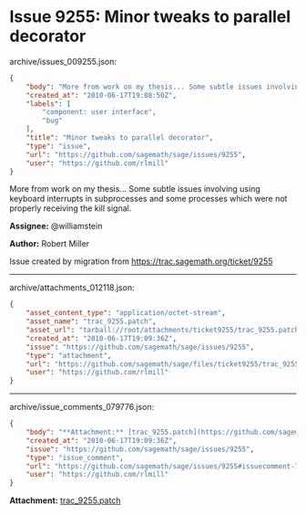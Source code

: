 # Issue 9255: Minor tweaks to parallel decorator

archive/issues_009255.json:
```json
{
    "body": "More from work on my thesis... Some subtle issues involving using keyboard interrupts in subprocesses and some processes which were not properly receiving the kill signal.\n\n**Assignee:** @williamstein\n\n**Author:** Robert Miller\n\nIssue created by migration from https://trac.sagemath.org/ticket/9255\n\n",
    "created_at": "2010-06-17T19:08:50Z",
    "labels": [
        "component: user interface",
        "bug"
    ],
    "title": "Minor tweaks to parallel decorator",
    "type": "issue",
    "url": "https://github.com/sagemath/sage/issues/9255",
    "user": "https://github.com/rlmill"
}
```
More from work on my thesis... Some subtle issues involving using keyboard interrupts in subprocesses and some processes which were not properly receiving the kill signal.

**Assignee:** @williamstein

**Author:** Robert Miller

Issue created by migration from https://trac.sagemath.org/ticket/9255





---

archive/attachments_012118.json:
```json
{
    "asset_content_type": "application/octet-stream",
    "asset_name": "trac_9255.patch",
    "asset_url": "tarball://root/attachments/ticket9255/trac_9255.patch",
    "created_at": "2010-06-17T19:09:36Z",
    "issue": "https://github.com/sagemath/sage/issues/9255",
    "type": "attachment",
    "url": "https://github.com/sagemath/sage/files/ticket9255/trac_9255.patch",
    "user": "https://github.com/rlmill"
}
```



---

archive/issue_comments_079776.json:
```json
{
    "body": "**Attachment:** [trac_9255.patch](https://github.com/sagemath/sage/files/ticket9255/trac_9255.patch)",
    "created_at": "2010-06-17T19:09:36Z",
    "issue": "https://github.com/sagemath/sage/issues/9255",
    "type": "issue_comment",
    "url": "https://github.com/sagemath/sage/issues/9255#issuecomment-79776",
    "user": "https://github.com/rlmill"
}
```

**Attachment:** [trac_9255.patch](https://github.com/sagemath/sage/files/ticket9255/trac_9255.patch)
